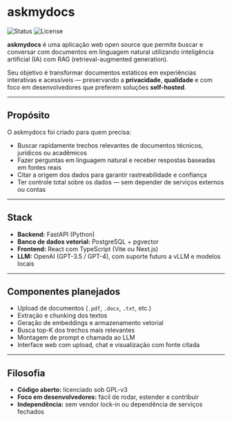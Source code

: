 # askmydocs

![Status](https://img.shields.io/badge/status-PoC-yellow)
![License](https://img.shields.io/badge/license-GPLv3-blue)

**askmydocs** é uma aplicação web open source que permite buscar e conversar com documentos em linguagem natural utilizando inteligência artificial (IA) com RAG (retrieval-augmented generation).

Seu objetivo é transformar documentos estáticos em experiências interativas e acessíveis — preservando a **privacidade**, **qualidade** e com foco em desenvolvedores que preferem soluções **self-hosted**.

---

## Propósito

O askmydocs foi criado para quem precisa:

- Buscar rapidamente trechos relevantes de documentos técnicos, jurídicos ou acadêmicos
- Fazer perguntas em linguagem natural e receber respostas baseadas em fontes reais
- Citar a origem dos dados para garantir rastreabilidade e confiança
- Ter controle total sobre os dados — sem depender de serviços externos ou contas

---

## Stack

- **Backend:** FastAPI (Python)
- **Banco de dados vetorial:** PostgreSQL + pgvector
- **Frontend:** React com TypeScript (Vite ou Next.js)
- **LLM:** OpenAI (GPT-3.5 / GPT-4), com suporte futuro a vLLM e modelos locais

---

## Componentes planejados

- Upload de documentos (`.pdf`, `.docx`, `.txt`, etc.)
- Extração e chunking dos textos
- Geração de embeddings e armazenamento vetorial
- Busca top-K dos trechos mais relevantes
- Montagem de prompt e chamada ao LLM
- Interface web com upload, chat e visualização com fonte citada

---

## Filosofia

- **Código aberto:** licenciado sob GPL-v3
- **Foco em desenvolvedores:** fácil de rodar, estender e contribuir
- **Independência:** sem vendor lock-in ou dependência de serviços fechados
